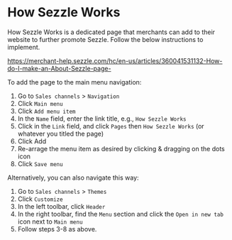 # How Sezzle Works

How Sezzle Works is a dedicated page that merchants can add to their website to further promote Sezzle. Follow the below instructions to implement.

https://merchant-help.sezzle.com/hc/en-us/articles/360041531132-How-do-I-make-an-About-Sezzle-page-

To add the page to the main menu navigation:

1. Go to `Sales channels` > `Navigation`
1. Click `Main menu`
1. Click `Add menu item`
1. In the `Name` field, enter the link title, e.g., `How Sezzle Works`
1. Click in the `Link` field, and click `Pages` then `How Sezzle Works` (or whatever you titled the page)
1. Click Add
1. Re-arrage the menu item as desired by clicking & dragging on the dots icon
1. Click `Save menu`

Alternatively, you can also navigate this way:

1. Go to `Sales channels` > `Themes`
1. Click `Customize`
1. In the left toolbar, click `Header`
1. In the right toolbar, find the `Menu` section and click the `Open in new tab` icon next to `Main menu`
1. Follow steps 3-8 as above.